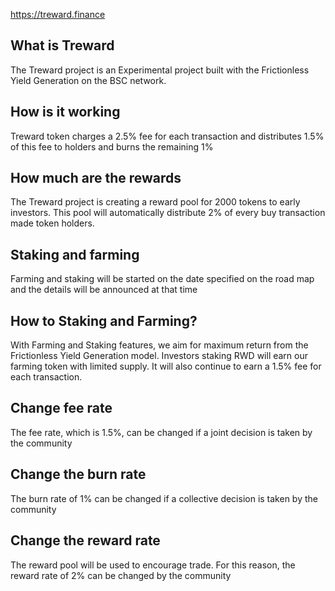 https://treward.finance

## What is Treward
The Treward project is an Experimental project built with the Frictionless Yield Generation on the BSC network.

## How is it working
Treward token charges a 2.5% fee for each transaction and distributes 1.5% of this fee to holders and burns the remaining 1%

## How much are the rewards
The Treward project is creating a reward pool for 2000 tokens to early investors. This pool will automatically distribute 2% of every buy transaction made token holders.

## Staking and farming
Farming and staking will be started on the date specified on the road map and the details will be announced at that time

## How to Staking and Farming?
With Farming and Staking features, we aim for maximum return from the Frictionless Yield Generation model. Investors staking RWD will earn our farming token with limited supply. It will also continue to earn a 1.5% fee for each transaction.

## Change fee rate
The fee rate, which is 1.5%, can be changed if a joint decision is taken by the community

## Change the burn rate
The burn rate of 1% can be changed if a collective decision is taken by the community

## Change the reward rate
The reward pool will be used to encourage trade. For this reason, the reward rate of 2% can be changed by the community

